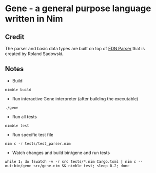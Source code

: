 # Gene - a general purpose language written in Nim

## Credit

The parser and basic data types are built on top of [EDN Parser](https://github.com/rosado/edn.nim) that is
created by Roland Sadowski.

## Notes

* Build

```
nimble build
```

* Run interactive Gene interpreter (after building the executable)

```
./gene
```

* Run all tests

```
nimble test
```

* Run specific test file

```
nim c -r tests/test_parser.nim
```

* Watch changes and build bin/gene and run tests

```
while 1; do fswatch -v -r src tests/*.nim Cargo.toml | nim c --out:bin/gene src/gene.nim && nimble test; sleep 0.2; done
```
